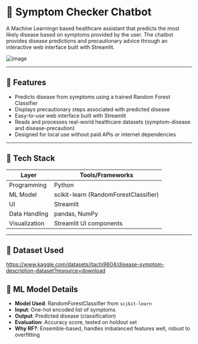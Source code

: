 # 🤖 Symptom Checker Chatbot

A Machine Learningn based healthcare assistant that predicts the most likely disease based on symptoms provided by the user. The chatbot provides disease predictions and precautionary advice through an interactive web interface built with Streamlit.

![image](https://github.com/user-attachments/assets/fb0de240-772a-4c3f-97c4-2525f45e64b7)

---

## 🚀 Features

-  Predicts disease from symptoms using a trained Random Forest Classifier
-  Displays precautionary steps associated with predicted disease
-  Easy-to-use web interface built with Streamlit
-  Reads and processes real-world healthcare datasets (symptom-disease and disease-precaution)
-  Designed for local use without paid APIs or internet dependencies

---

## 🧰 Tech Stack

| Layer         | Tools/Frameworks                         |
|---------------|-------------------------------------------|
| Programming   | Python                                   |
| ML Model      | scikit-learn (RandomForestClassifier)    |
| UI            | Streamlit                                |
| Data Handling | pandas, NumPy                            |
| Visualization | Streamlit UI components                  |

---

## 📁 Dataset Used
https://www.kaggle.com/datasets/itachi9604/disease-symptom-description-dataset?resource=download

## 🧠 ML Model Details

- **Model Used**: RandomForestClassifier from `scikit-learn`
- **Input**: One-hot encoded list of symptoms
- **Output**: Predicted disease (classification)
- **Evaluation**: Accuracy score, tested on holdout set
- **Why RF?**: Ensemble-based, handles imbalanced features well, robust to overfitting

